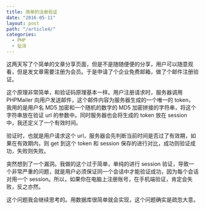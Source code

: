 ```yaml
---
title: 简单的注册验证
date: "2016-05-11"
layout: post
path: "/article4/"
categories:
  - PHP
  - 扯淡
---
```


这两天写了个简单的文章分享页面，但是不是随随便便的分享，用户可以随意观看，但是发文章需要注册为会员。于是申请了个企业免费邮箱，做了个邮件注册验证。

这个原理非常简单，和验证码原理基本一样。用户注册请求时，服务器调用 PHPMailer 向用户发送邮件，这个邮件内容为服务器生成的一个唯一的 token，我用的是用户名 MD5 加密和一个随机的数字的 MD5 加密拼接的字符串，将这个字符串放在验证 url 的参数中。同时服务器也会将生成的 token 放在 session 中，我还定义了一个有效时间。

<!--more-->

验证时，也就是用户请求这个 url，服务器会先判断当前时间是否过了有效期，如果在有效期内，则 get 到这个 token 和 session 保存的进行对比，成功则验证成功，失败则失败。

突然想到了一个漏洞。我做的这个过于简单，单纯的进行 session 验证，导致一个非常严重的问题，就是用户必须保证同一个会话中才能验证成功，因为每个会话对用一个 session。所以，如果你在电脑上注册账号，在手机端验证，肯定会失败，反之亦然。

这个问题我会继续思考的。用数据库很简单就会实现，这个问题确实是疏忽大意。
